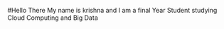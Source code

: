 #Hello There
My name is krishna and I am a final Year Student studying Cloud Computing and Big Data

